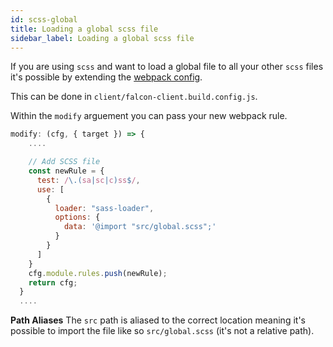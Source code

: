 ```yaml
---
id: scss-global
title: Loading a global scss file
sidebar_label: Loading a global scss file
---
```


If you are using `scss` and want to load a global file to all your other `scss` files it's possible by extending the [webpack config](/docs/platform/client/webpack).

This can be done in `client/falcon-client.build.config.js`.

Within the `modify` arguement you can pass your new webpack rule.

```js
modify: (cfg, { target }) => {
    ....

    // Add SCSS file
    const newRule = {
      test: /\.(sa|sc|c)ss$/,
      use: [
        {
          loader: "sass-loader",
          options: {
            data: '@import "src/global.scss";'
          }
        }
      ]
    }
    cfg.module.rules.push(newRule);
    return cfg;
  }
  ....

  ```

  **Path Aliases**
  The `src` path is aliased to the correct location meaning it's possible to import the file like so `src/global.scss` (it's not a relative path).
